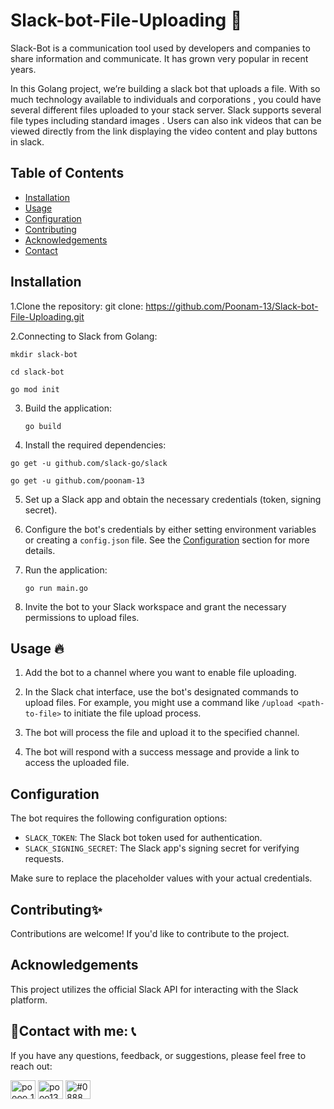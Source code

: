# Slack-bot-File-Uploading 📁

Slack-Bot is a communication tool used by developers and companies to share information and communicate. It has grown very popular in recent years.

In this Golang project, we’re building a slack bot that uploads a file.
With so much technology available to individuals and corporations , you could have several different files uploaded to your stack server. Slack supports several file
types including standard images . Users can also ink videos that can be viewed directly from the link displaying the video content and play buttons in slack.

## Table of Contents
- [Installation](#installation)
- [Usage](#usage)
- [Configuration](#configuration)
- [Contributing](#contributing)
- [Acknowledgements](#acknowledgements)
- [Contact](#contact)

## Installation

1.Clone the repository:
git clone: https://github.com/Poonam-13/Slack-bot-File-Uploading.git

2.Connecting to Slack from Golang:

``` 
mkdir slack-bot

cd slack-bot

go mod init 
```

3. Build the application:

   ``` go build ```

4. Install the required dependencies:

``` 
go get -u github.com/slack-go/slack

go get -u github.com/poonam-13
```

5. Set up a Slack app and obtain the necessary credentials (token, signing secret).

6. Configure the bot's credentials by either setting environment variables or creating a `config.json` file. See the [Configuration](#configuration) section for more details.

7. Run the application:

   ``` go run main.go ```
   

8. Invite the bot to your Slack workspace and grant the necessary permissions to upload files.


## Usage 🔥

1. Add the bot to a channel where you want to enable file uploading.

2. In the Slack chat interface, use the bot's designated commands to upload files. For example, you might use a command like `/upload <path-to-file>` to initiate the file upload process.

3. The bot will process the file and upload it to the specified channel.

4. The bot will respond with a success message and provide a link to access the uploaded file.

## Configuration

The bot requires the following configuration options:

- `SLACK_TOKEN`: The Slack bot token used for authentication.
- `SLACK_SIGNING_SECRET`: The Slack app's signing secret for verifying requests.

Make sure to replace the placeholder values with your actual credentials.

## Contributing✨
Contributions are welcome! If you'd like to contribute to the project.

## Acknowledgements
This project utilizes the official Slack API for interacting with the Slack platform.

## 🔗Contact with me: 📞

If you have any questions, feedback, or suggestions, please feel free to reach out:
<p align="left">
<a href="https://twitter.com/poooo_13" target="blank"><img align="center" src="https://raw.githubusercontent.com/rahuldkjain/github-profile-readme-generator/master/src/images/icons/Social/twitter.svg" alt="poooo_13" height="30" width="40" /></a>
<a href="https://linkedin.com/in/pooo13" target="blank"><img align="center" src="https://raw.githubusercontent.com/rahuldkjain/github-profile-readme-generator/master/src/images/icons/Social/linked-in-alt.svg" alt="pooo13" height="30" width="40" /></a>
<a href="https://discord.gg/#0888" target="blank"><img align="center" src="https://raw.githubusercontent.com/rahuldkjain/github-profile-readme-generator/master/src/images/icons/Social/discord.svg" alt="#0888" height="30" width="40" /></a>
</p>




